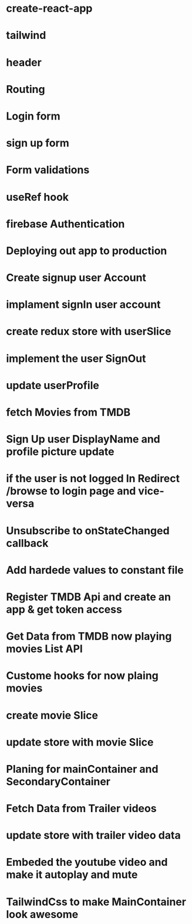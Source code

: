 # create-react-app
# tailwind
# header
# Routing
# Login form
# sign up form
# Form validations
# useRef hook
# firebase Authentication
# Deploying out app to production
# Create signup  user Account
# implament signIn user account
# create redux store with userSlice
# implement the user SignOut
# update userProfile
# fetch Movies from TMDB
# Sign Up user DisplayName and profile picture update
# if the user is not logged In Redirect /browse to login page and vice-versa 
# Unsubscribe  to onStateChanged callback
# Add hardede values to constant file
# Register TMDB Api and create an app & get token access
# Get Data from TMDB now playing movies List API 
#  Custome hooks for now plaing movies
#  create movie Slice
#  update store with movie Slice
#  Planing for mainContainer and SecondaryContainer
#  Fetch Data from Trailer videos
#  update store with trailer video data
#  Embeded the youtube video and make it autoplay and mute
#  TailwindCss to make MainContainer look awesome